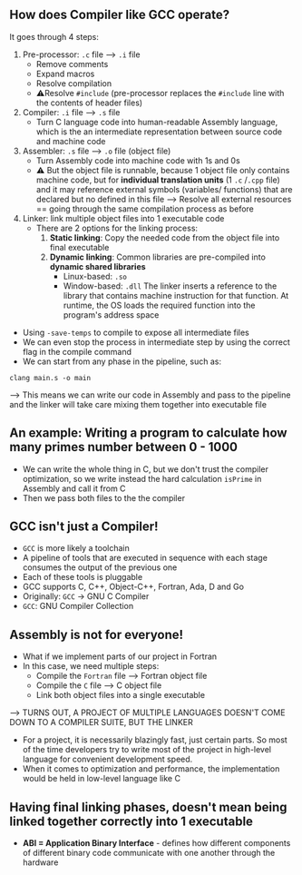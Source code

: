 ## How does Compiler like GCC operate?
It goes through 4 steps:
1. Pre-processor: `.c` file --> `.i` file
	- Remove comments
	- Expand macros
	- Resolve compilation
	- ⚠️Resolve `#include` (pre-processor replaces the `#include` line with the contents of header files)
2. Compiler: `.i` file --> `.s` file
	* Turn C language code into human-readable Assembly language, which is the an intermediate representation between source code and machine code
3. Assembler: `.s` file --> `.o` file (object file)
	- Turn Assembly code into machine code with 1s and 0s
	- ⚠️ But the object file is runnable, because 1 object file only contains machine code, but for **individual translation units** (1 `.c` /`.cpp` file) and it may reference external symbols (variables/ functions) that are declared but no defined in this file --> Resolve all external resources == going through the same compilation process as before
4. Linker: link multiple object files into 1 executable code
	- There are 2 options for the linking process:
		1. **Static linking**: Copy the needed code from the object file into final executable
		2. **Dynamic linking**: Common libraries are pre-compiled into **dynamic shared libraries**
			- Linux-based: `.so`
			- Window-based: `.dll`
			The linker inserts a reference to the library that contains machine instruction for that function. At runtime, the OS loads the required function into the program's address space

- Using `-save-temps` to compile to expose all intermediate files
- We can even stop the process in intermediate step by using the correct flag in the compile command
- We can start from any phase in the pipeline, such as:
```
clang main.s -o main
```
--> This means we can write our code in Assembly and pass to the pipeline and the linker will take care mixing them together into executable file

## An example: Writing a program to calculate how many primes number between 0 - 1000
- We can write the whole thing in C, but we don't trust the compiler optimization, so we write instead the hard calculation `isPrime` in Assembly and call it from C
- Then we pass both files to the the compiler 

## GCC isn't just a Compiler!
- `GCC` is more likely a toolchain
- A pipeline of tools that are executed in sequence with each stage consumes the output of the previous one
- Each of these tools is pluggable 
- GCC supports C, C++, Object-C++, Fortran, Ada, D and Go
- Originally: `GCC` -> GNU C Compiler
- `GCC`: GNU Compiler Collection

## Assembly is not for everyone!
- What if we implement parts of our project in Fortran
- In this case, we need multiple steps:
	- Compile the `Fortran` file --> Fortran object file
	- Compile the `C` file --> C object file
	- Link both object files into a single executable

--> TURNS OUT, A PROJECT OF MULTIPLE LANGUAGES DOESN'T COME DOWN TO A COMPILER SUITE, BUT THE LINKER

- For a project, it is necessarily blazingly fast, just certain parts. So most of the time developers try to write most of the project in high-level language for convenient development speed. 
- When it comes to optimization and performance, the implementation would be held in low-level language like C

## Having final linking phases, doesn't mean being linked together correctly into 1 executable

- **ABI = Application Binary Interface** - defines how different components of different binary code communicate with one another through the hardware